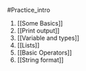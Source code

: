#Practice_intro

1. [[Some Basics]]
2. [[Print output]]
3. [[Variable and types]]
4. [[Lists]]
5. [[Basic Operators]]
6. [[String format]]